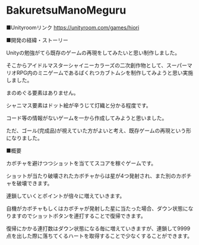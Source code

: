 # BakuretsuManoMeguru

■Unityroomリンク
https://unityroom.com/games/hiori

■開発の経緯・ストーリー

Unityの勉強がてら既存のゲームの再現をしてみたいと思い制作しました。

そこからアイドルマスターシャイニーカラーズの二次創作物として、スーパーマリオRPG内のミニゲームであるばくれつカブトムシを制作してみようと思い実施しました。

まのめぐる要素はありません。

シャニマス要素はドット絵が辛うじて灯織と分かる程度です。

コード等の情報がないゲームを一から作成してみようと思いました。

ただ、ゴール(完成品)が視えていた方がよいと考え、既存ゲームの再現という形になりました。

■概要

カボチャを避けつつショットを当ててスコアを稼ぐゲームです。

ショットが当たり破壊されたカボチャからは星が4つ発射され、また別のカボチャを破壊できます。

連鎖していくとポイントが倍々に増えていきます。

自機がカボチャもしくはカボチャが発射した星に当たった場合、ダウン状態になりますのでショットボタンを連打することで復帰できます。

復帰にかかる連打数はダウン状態になる毎に増えていきますが、連鎖して9999点を出した際に落ちてくるハートを取得することで少なくすることができます。
